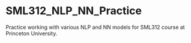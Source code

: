 # SML312_NLP_NN_Practice
Practice working with various NLP and NN models for SML312 course at Princeton University.
